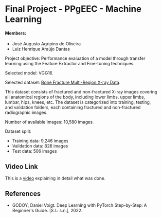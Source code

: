 # Final Project - PPgEEC - Machine Learning  

#### Members:  
- José Augusto Agripino de Oliveira  
- Luiz Henrique Araújo Dantas  

Project objective: Performance evaluation of a model through transfer learning using the Feature Extractor and Fine-tuning techniques.  

Selected model: VGG16.

Selected dataset: [Bone Fracture Multi-Region X-ray Data](https://www.kaggle.com/datasets/bmadushanirodrigo/fracture-multi-region-x-ray-data).

This dataset consists of fractured and non-fractured X-ray images covering all anatomical regions of the body, including lower limbs, upper limbs, lumbar, hips, knees, etc. The dataset is categorized into training, testing, and validation folders, each containing fractured and non-fractured radiographic images.  

Number of available images: 10,580 images.

Dataset split:
- Training data: 9,246 images  
- Validation data: 828 images  
- Test data: 506 images

## Video Link
This is a [video](https://drive.google.com/file/d/1BhfG8vjKBOiwbwzqyuKG4KAjQgpD7Vkx/view?usp=sharing) explaining in detail what was done.

## References
- GODOY, Daniel Voigt. Deep Learning with PyTorch Step-by-Step: A Beginner's Guide. [S.l.: s.n.], 2022.

